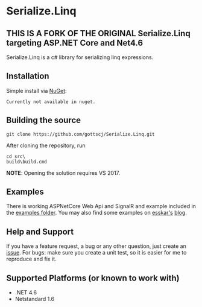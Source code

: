 # Serialize.Linq

## THIS IS A FORK OF THE ORIGINAL Serialize.Linq targeting ASP.NET Core and Net4.6

Serialize.Linq is a c# library for serializing linq expressions. 

## Installation
Simple install via [NuGet][1]:

    Currently not available in nuget.
    
## Building the source

    git clone https://github.com/gottscj/Serialize.Linq.git

After cloning the repository, run 

    cd src\
    build\build.cmd

__NOTE__: Opening the solution requires VS 2017.

## Examples
There is working ASPNetCore Web Api and SignalR and example included in the [examples folder][5].
You may also find some examples on [esskar's][2] [blog][3].

## Help and Support
If you have a feature request, a bug or any other question, just create an [issue][4].
For bugs: make sure you create a unit test, so it is easier for me to reproduce and fix it.

## Supported Platforms (or known to work with)
* .NET 4.6
* Netstandard 1.6

[1]: http://nuget.org/packages/Serialize.Linq
[2]: https://github.com/esskar
[3]: http://blog.esskar.de/tags/serialize.linq.html
[4]: https://github.com/esskar/Serialize.Linq/issues
[5]: https://github.com/esskar/Serialize.Linq/tree/master/src/Serialize.Linq.Examples
